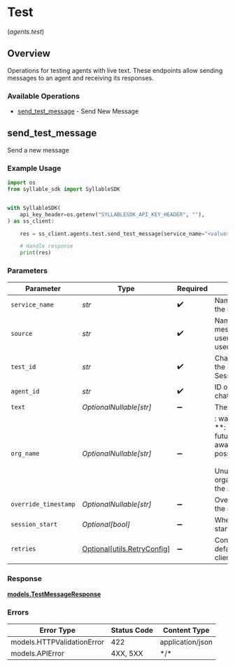 # Test
(*agents.test*)

## Overview

Operations for testing agents with live text.           These endpoints allow sending messages to an agent and receiving its responses.

### Available Operations

* [send_test_message](#send_test_message) - Send New Message

## send_test_message

Send a new message

### Example Usage

```python
import os
from syllable_sdk import SyllableSDK


with SyllableSDK(
    api_key_header=os.getenv("SYLLABLESDK_API_KEY_HEADER", ""),
) as ss_client:

    res = ss_client.agents.test.send_test_message(service_name="<value>", source="<value>", test_id="<id>", agent_id="<id>", org_name="<value>")

    # Handle response
    print(res)

```

### Parameters

| Parameter                                                                                                                                                                           | Type                                                                                                                                                                                | Required                                                                                                                                                                            | Description                                                                                                                                                                         |
| ----------------------------------------------------------------------------------------------------------------------------------------------------------------------------------- | ----------------------------------------------------------------------------------------------------------------------------------------------------------------------------------- | ----------------------------------------------------------------------------------------------------------------------------------------------------------------------------------- | ----------------------------------------------------------------------------------------------------------------------------------------------------------------------------------- |
| `service_name`                                                                                                                                                                      | *str*                                                                                                                                                                               | :heavy_check_mark:                                                                                                                                                                  | Name of the service producing the message                                                                                                                                           |
| `source`                                                                                                                                                                            | *str*                                                                                                                                                                               | :heavy_check_mark:                                                                                                                                                                  | Name of the source of the message, should identify the user, like an email or username                                                                                              |
| `test_id`                                                                                                                                                                           | *str*                                                                                                                                                                               | :heavy_check_mark:                                                                                                                                                                  | Channel-manager-side ID of the session (see Session.channel_manager_sid)                                                                                                            |
| `agent_id`                                                                                                                                                                          | *str*                                                                                                                                                                               | :heavy_check_mark:                                                                                                                                                                  | ID of the agent with which the chat is taking place                                                                                                                                 |
| `text`                                                                                                                                                                              | *OptionalNullable[str]*                                                                                                                                                             | :heavy_minus_sign:                                                                                                                                                                  | The text of the message                                                                                                                                                             |
| `org_name`                                                                                                                                                                          | *OptionalNullable[str]*                                                                                                                                                             | :heavy_minus_sign:                                                                                                                                                                  | : warning: ** DEPRECATED **: This will be removed in a future release, please migrate away from it as soon as possible.<br/><br/>Unused: Name of the organization associated with the agent |
| `override_timestamp`                                                                                                                                                                | *OptionalNullable[str]*                                                                                                                                                             | :heavy_minus_sign:                                                                                                                                                                  | Override for the timestamp of the message                                                                                                                                           |
| `session_start`                                                                                                                                                                     | *Optional[bool]*                                                                                                                                                                    | :heavy_minus_sign:                                                                                                                                                                  | Whether this message is the start of a new session                                                                                                                                  |
| `retries`                                                                                                                                                                           | [Optional[utils.RetryConfig]](../../models/utils/retryconfig.md)                                                                                                                    | :heavy_minus_sign:                                                                                                                                                                  | Configuration to override the default retry behavior of the client.                                                                                                                 |

### Response

**[models.TestMessageResponse](../../models/testmessageresponse.md)**

### Errors

| Error Type                 | Status Code                | Content Type               |
| -------------------------- | -------------------------- | -------------------------- |
| models.HTTPValidationError | 422                        | application/json           |
| models.APIError            | 4XX, 5XX                   | \*/\*                      |